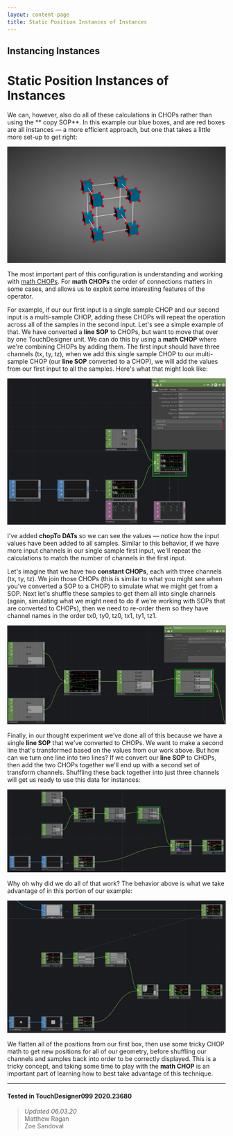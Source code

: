 ```yaml
---
layout: content-page
title: Static Position Instances of Instances
---
```


## Instancing Instances
# Static Position Instances of Instances

We can, however, also do all of these calculations in CHOPs rather than using the ** copy SOP**. In this example our blue boxes, and are red boxes are all instances — a more efficient approach, but one that takes a little more set-up to get right:

![](../../../assets/imgs/instances-of-instnaces/static-pos/static-pos-01.jpg)

The most important part of this configuration is understanding and working with [math CHOPs](https://docs.derivative.ca/Math_CHOP). For **math CHOPs** the order of connections matters in some cases, and allows us to exploit some interesting features of the operator. 

For example, if our our first input is a single sample CHOP and our second input is a multi-sample CHOP, adding these CHOPs will repeat the operation across all of the samples in the second input. Let's see a simple example of that. We have converted a **line SOP** to CHOPs, but want to move that over by one TouchDesigner unit. We can do this by using a **math CHOP** where we're combining CHOPs by adding them. The first input should have three channels (tx, ty, tz), when we add this single sample CHOP to our multi-sample CHOP (our **line SOP** converted to a CHOP), we will add the values from our first input to all the samples. Here's what that might look like:

![](/assets/imgs/instances-of-instnaces/static-pos/static-pos-02.jpg)

I've added **chopTo DATs** so we can see the values — notice how the input values have been added to all samples. Similar to this behavior, if we have more input channels in our single sample first input, we'll repeat the calculations to match the number of channels in the first input.

Let's imagine that we have two **constant CHOPs**, each with three channels (tx, ty, tz). We join those CHOPs (this is similar to what you might see when you've converted a SOP to a CHOP) to simulate what we might get from a SOP. Next let's shuffle these samples to get them all into single channels (again, simulating what we might need to do if we're working with SOPs that are converted to CHOPs), then we need to re-order them so they have channel names in the order tx0, ty0, tz0, tx1, ty1, tz1.

![](/assets/imgs/instances-of-instnaces/static-pos/static-pos-03.jpg)

Finally, in our thought experiment we've done all of this because we have a single **line SOP** that we've converted to CHOPs. We want to make a second line that's transformed based on the values from our work above. But how can we turn one line into two lines? If we convert our **line SOP** to CHOPs, then add the two CHOPs together we'll end up with a second set of transform channels. Shuffling these back together into just three channels will get us ready to use this data for instances:

![](/assets/imgs/instances-of-instnaces/static-pos/static-pos-04.jpg)

Why oh why did we do all of that work? The behavior above is what we take advantage of in this portion of our example:

![](/assets/imgs/instances-of-instnaces/static-pos/static-pos-05.jpg)

We flatten all of the positions from our first box, then use some tricky CHOP math to get new positions for all of our geometry, before shuffling our channels and samples back into order to be correctly displayed. This is a tricky concept, and taking some time to play with the **math CHOP** is an important part of learning how to best take advantage of this technique.

---

#### Tested in TouchDesigner099 2020.23680 
>*Updated 06.03.20*  
Matthew Ragan  
Zoe Sandoval  